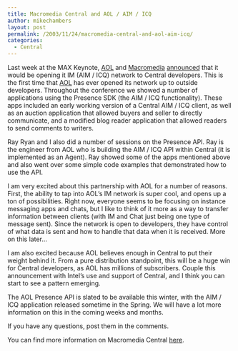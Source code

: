 ```yaml
---
title: Macromedia Central and AOL / AIM / ICQ
author: mikechambers
layout: post
permalink: /2003/11/24/macromedia-central-and-aol-aim-icq/
categories:
  - Central
---
```



Last week at the MAX Keynote, [AOL][1] and [Macromedia][2] [announced][3] that it would be opening it IM (AIM / ICQ) network to Central developers. This is the first time that [AOL][4] has ever opened its network up to outside developers. Throughout the conference we showed a number of applications using the Presence SDK (the AIM / ICQ functionality). These apps included an early working version of a Central AIM / ICQ client, as well as an auction application that allowed buyers and seller to directly communicate, and a modified blog reader application that allowed readers to send comments to writers.

Ray Ryan and I also did a number of sessions on the Presence API. Ray is the engineer from AOL who is building the AIM / ICQ API within Central (it is implemented as an Agent). Ray showed some of the apps mentioned above and also went over some simple code examples that demonstrated how to use the API.

I am very excited about this partnership with AOL for a number of reasons. First, the ability to tap into AOL&#8217;s IM network is super cool, and opens up a ton of possibilities. Right now, everyone seems to be focusing on instance messaging apps and chats, but I like to think of it more as a way to transfer information between clients (with IM and Chat just being one type of message sent). Since the network is open to developers, they have control of what data is sent and how to handle that data when it is received. More on this later...

I am also excited because AOL believes enough in Central to put their weight behind it. From a pure distribution standpoint, this will be a huge win for Central developers, as AOL has millions of subscribers. Couple this announcement with Intel&#8217;s use and support of Central, and I think you can start to see a pattern emerging.

The AOL Presence API is slated to be available this winter, with the AIM / ICQ application released sometime in the Spring. We will have a lot more information on this in the coming weeks and months.

If you have any questions, post them in the comments.

You can find more information on Macromedia Central [here][5].

 [1]: http://media.aoltimewarner.com/media/newmedia/cb_press_view.cfm?release_num=55253603
 [2]: http://www.macromedia.com/macromedia/proom/pr/2003/partner_aol.html
 [3]: http://www.macromedia.com/devnet/max2003/day_one/general_sess01.html
 [4]: http://www.aol.com
 [5]: http://www.macromedia.com/devnet/central/